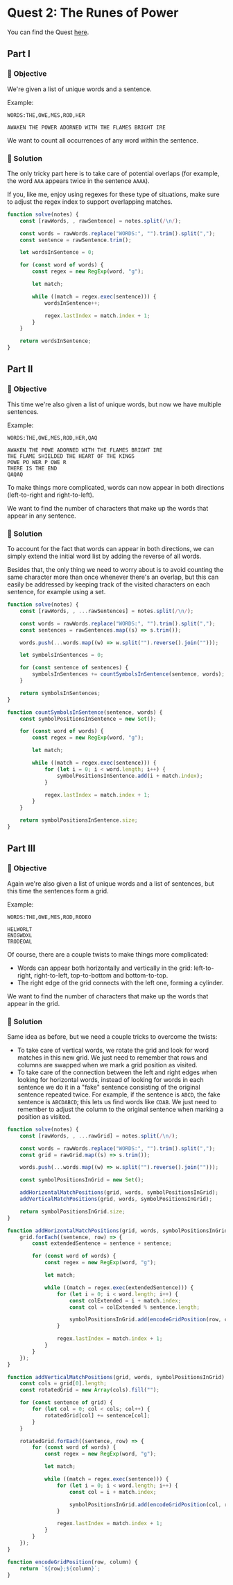 # Quest 2: The Runes of Power

You can find the Quest [here](https://everybody.codes/event/2024/quests/2).

## Part I

### 🎯 Objective

We're given a list of unique words and a sentence.

Example:

```
WORDS:THE,OWE,MES,ROD,HER

AWAKEN THE POWER ADORNED WITH THE FLAMES BRIGHT IRE
```

We want to count all occurrences of any word within the sentence.

### 📜 Solution

The only tricky part here is to take care of potential overlaps (for example, the word `AAA` appears twice in the sentence `AAAA`).

If you, like me, enjoy using regexes for these type of situations, make sure to adjust the regex index to support overlapping matches.

```js
function solve(notes) {
    const [rawWords, , rawSentence] = notes.split(/\n/);

    const words = rawWords.replace("WORDS:", "").trim().split(",");
    const sentence = rawSentence.trim();

    let wordsInSentence = 0;

    for (const word of words) {
        const regex = new RegExp(word, "g");

        let match;

        while ((match = regex.exec(sentence))) {
            wordsInSentence++;

            regex.lastIndex = match.index + 1;
        }
    }

    return wordsInSentence;
}
```

## Part II

### 🎯 Objective

This time we're also given a list of unique words, but now we have multiple sentences.

Example:

```
WORDS:THE,OWE,MES,ROD,HER,QAQ

AWAKEN THE POWE ADORNED WITH THE FLAMES BRIGHT IRE
THE FLAME SHIELDED THE HEART OF THE KINGS
POWE PO WER P OWE R
THERE IS THE END
QAQAQ
```

To make things more complicated, words can now appear in both directions (left-to-right and right-to-left).

We want to find the number of characters that make up the words that appear in any sentence.

### 📜 Solution

To account for the fact that words can appear in both directions, we can simply extend the initial word list by adding the reverse of all words.

Besides that, the only thing we need to worry about is to avoid counting the same character more than once whenever there's an overlap, but this can easily be addressed by keeping track of the visited characters on each sentence, for example using a set.

```js
function solve(notes) {
    const [rawWords, , ...rawSentences] = notes.split(/\n/);

    const words = rawWords.replace("WORDS:", "").trim().split(",");
    const sentences = rawSentences.map((s) => s.trim());

    words.push(...words.map((w) => w.split("").reverse().join("")));

    let symbolsInSentences = 0;

    for (const sentence of sentences) {
        symbolsInSentences += countSymbolsInSentence(sentence, words);
    }

    return symbolsInSentences;
}

function countSymbolsInSentence(sentence, words) {
    const symbolPositionsInSentence = new Set();

    for (const word of words) {
        const regex = new RegExp(word, "g");

        let match;

        while ((match = regex.exec(sentence))) {
            for (let i = 0; i < word.length; i++) {
                symbolPositionsInSentence.add(i + match.index);
            }

            regex.lastIndex = match.index + 1;
        }
    }

    return symbolPositionsInSentence.size;
}
```

## Part III

### 🎯 Objective

Again we're also given a list of unique words and a list of sentences, but this time the sentences form a grid.

Example:

```
WORDS:THE,OWE,MES,ROD,RODEO

HELWORLT
ENIGWDXL
TRODEOAL
```

Of course, there are a couple twists to make things more complicated:

-   Words can appear both horizontally and vertically in the grid: left-to-right, right-to-left, top-to-bottom and bottom-to-top.
-   The right edge of the grid connects with the left one, forming a cylinder.

We want to find the number of characters that make up the words that appear in the grid.

### 📜 Solution

Same idea as before, but we need a couple tricks to overcome the twists:

-   To take care of vertical words, we rotate the grid and look for word matches in this new grid. We just need to remember that rows and columns are swapped when we mark a grid position as visited.
-   To take care of the connection between the left and right edges when looking for horizontal words, instead of looking for words in each sentence we do it in a "fake" sentence consisting of the original sentence repeated twice. For example, if the sentence is `ABCD`, the fake sentence is `ABCDABCD`; this lets us find words like `CDAB`. We just need to remember to adjust the column to the original sentence when marking a position as visited.

```js
function solve(notes) {
    const [rawWords, , ...rawGrid] = notes.split(/\n/);

    const words = rawWords.replace("WORDS:", "").trim().split(",");
    const grid = rawGrid.map((s) => s.trim());

    words.push(...words.map((w) => w.split("").reverse().join("")));

    const symbolPositionsInGrid = new Set();

    addHorizontalMatchPositions(grid, words, symbolPositionsInGrid);
    addVerticalMatchPositions(grid, words, symbolPositionsInGrid);

    return symbolPositionsInGrid.size;
}

function addHorizontalMatchPositions(grid, words, symbolPositionsInGrid) {
    grid.forEach((sentence, row) => {
        const extendedSentence = sentence + sentence;

        for (const word of words) {
            const regex = new RegExp(word, "g");

            let match;

            while ((match = regex.exec(extendedSentence))) {
                for (let i = 0; i < word.length; i++) {
                    const colExtended = i + match.index;
                    const col = colExtended % sentence.length;

                    symbolPositionsInGrid.add(encodeGridPosition(row, col));
                }

                regex.lastIndex = match.index + 1;
            }
        }
    });
}

function addVerticalMatchPositions(grid, words, symbolPositionsInGrid) {
    const cols = grid[0].length;
    const rotatedGrid = new Array(cols).fill("");

    for (const sentence of grid) {
        for (let col = 0; col < cols; col++) {
            rotatedGrid[col] += sentence[col];
        }
    }

    rotatedGrid.forEach((sentence, row) => {
        for (const word of words) {
            const regex = new RegExp(word, "g");

            let match;

            while ((match = regex.exec(sentence))) {
                for (let i = 0; i < word.length; i++) {
                    const col = i + match.index;

                    symbolPositionsInGrid.add(encodeGridPosition(col, row));
                }

                regex.lastIndex = match.index + 1;
            }
        }
    });
}

function encodeGridPosition(row, column) {
    return `${row};${column}`;
}
```

